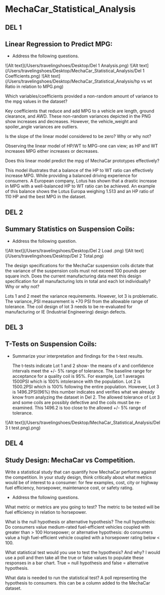 # MechaCar_Statistical_Analysis

## DEL 1 

## Linear Regression to Predict MPG: 

- Address the following questions.

![Alt text](/Users/travelingshoes/Desktop/Del 1 Analysis.png)
![Alt text](/Users/travelingshoes/Desktop/MechaCar_Statistical_Analysis/Del 1 Coefficients.png)
![Alt text](/Users/travelingshoes/Desktop/MechaCar_Statistical_Analysis/hp vs wt Ratio in relation to MPG.png)

Which variables/coefficients provided a non-random amount of variance to the mpg values in the dataset? 

  Key coefficients that reduce and add MPG to a vehicle are length, ground clearance, and AWD. These non-random variances depicted in the PNG show increases and decreases. However, the vehicle_weight and spoiler_angle variances are outliers. 

Is the slope of the linear model considered to be zero? Why or why not? 

  Observing the linear model of HP/WT to MPG-one can view; as HP and WT increases MPG either increases or decreases.  

Does this linear model predict the mpg of MechaCar prototypes effectively? 
   
  This model illustrates that a balance of the HP to WT ratio can effectively increase MPG. While providing a balanced driving experience for consumers. A European company, Lotus has shown that a drastic increase in MPG with a well-balanced HP to WT ratio can be achieved. An example of this balance shows the Lotus Europa weighing 1.513 and an HP ratio of 110 HP and the best MPG in the dataset.   

## DEL 2

## Summary Statistics on Suspension Coils: 

- Address the following question.

![Alt text](/Users/travelingshoes/Desktop/Del 2 Load .png)
![Alt text](/Users/travelingshoes/Desktop/Del 2 Total.png)


The design specifications for the MechaCar suspension coils dictate that the variance of the suspension coils must not exceed 100 pounds per square inch. Does the current manufacturing data meet this design specification for all manufacturing lots in total and each lot individually? Why or why not?

Lots 1 and 2 meet the variance requirements. However, lot 3 is problematic. The variance_PSI measurement is +70 PSI from the allowable range of tolerance. The coil design of lot 3 needs to be re-evaluated for manufacturing or IE (Industrial Engineering) design defects. 


## DEL 3

## T-Tests on Suspension Coils: 

- Summarize your interpretation and findings for the t-test results. 

  The t-tests indicate Lot 1 and 2 show- the means of x and confidence intervals meet the +/- 5% range of tolerance. The baseline range for acceptance for a quality coil is 95%. For example, Lot 1 averages 1500PSI which is 100% intolerance with the population. Lot 2 is 1500.2PSI which is 100% following the entire population. However, Lot 3 is 1496.2PSI(96%) this number indicates and verifies what we already know from analyzing the dataset in Del 2. The allowed tolerance of Lot 3 and some coils are possibly defective and the coils must be re-examined. This 1496.2 is too close to the allowed +/- 5% range of tolerance.  

![Alt text](/Users/travelingshoes/Desktop/MechaCar_Statistical_Analysis/Del 3 t test.png).png)

## DEL 4

## Study Design: MechaCar vs Competition.

Write a statistical study that can quantify how MechaCar performs against the competition. In your study design, think critically about what metrics would be of interest to a consumer: for few examples, cost, city or highway fuel efficiency, horsepower, maintenance cost, or safety rating.

- Address the following questions.

What metric or metrics are you going to test?
The metric to be tested will be fuel efficiency in relation to horsepower. 

What is the null hypothesis or alternative hypothesis?
The null hypothesis: Do consumers value medium-rated fuel-efficient vehicles coupled with greater than > 100 Horsepower; or alternative hypothesis: do consumers value a high fuel-efficient vehicle coupled with a horsepower rating below < 100.  

What statistical test would you use to test the hypothesis? And why?
I would use a poll and then take all the true or false values to populate these responses in a bar chart. True = null hypothesis and false = alternative hypothesis.  

What data is needed to run the statistical test?
A poll representing the hypothesis to consumers. this can be a column added to the MechaCar dataset.  




